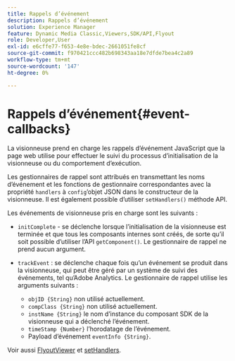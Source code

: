 ```yaml
---
title: Rappels d’événement
description: Rappels d’événement
solution: Experience Manager
feature: Dynamic Media Classic,Viewers,SDK/API,Flyout
role: Developer,User
exl-id: e6cffe77-f653-4e8e-bdec-2661051fe8cf
source-git-commit: f970421ccc482b698343aa18e7dfde7bea4c2a89
workflow-type: tm+mt
source-wordcount: '147'
ht-degree: 0%

---
```


# Rappels d’événement{#event-callbacks}

La visionneuse prend en charge les rappels d’événement JavaScript que la page web utilise pour effectuer le suivi du processus d’initialisation de la visionneuse ou du comportement d’exécution.

Les gestionnaires de rappel sont attribués en transmettant les noms d’événement et les fonctions de gestionnaire correspondantes avec la propriété `handlers` à `config`’objet JSON dans le constructeur de la visionneuse. Il est également possible d’utiliser `setHandlers()` méthode API.

Les événements de visionneuse pris en charge sont les suivants :

* `initComplete` - se déclenche lorsque l’initialisation de la visionneuse est terminée et que tous les composants internes sont créés, de sorte qu’il soit possible d’utiliser l’API `getComponent()`. Le gestionnaire de rappel ne prend aucun argument.

* `trackEvent` : se déclenche chaque fois qu’un événement se produit dans la visionneuse, qui peut être géré par un système de suivi des événements, tel qu’Adobe Analytics. Le gestionnaire de rappel utilise les arguments suivants :

   * `objID {String}` non utilisé actuellement.
   * `compClass {String}` non utilisé actuellement.
   * `instName {String}` le nom d’instance du composant SDK de la visionneuse qui a déclenché l’événement.
   * `timeStamp {Number}` l’horodatage de l’événement.
   * Payload d’événement `eventInfo {String}`.

Voir aussi [FlyoutViewer](../../c-html5-s7-aem-asset-viewers/c-html5-flyout-viewer-20-about/c-html5-flyout-viewer-20-javascriptapiref/r-html5-flyout-viewer-20-javascriptapiref-flyoutviewer.md#reference-b99bb25606444f46b27529ff3e960b1e) et [setHandlers](../../c-html5-s7-aem-asset-viewers/c-html5-flyout-viewer-20-about/c-html5-flyout-viewer-20-javascriptapiref/r-html5-flyout-viewer-20-javascriptapiref-sethandlers.md#reference-74e9acb1cd0047d5bd60eea5fa5c8692).
